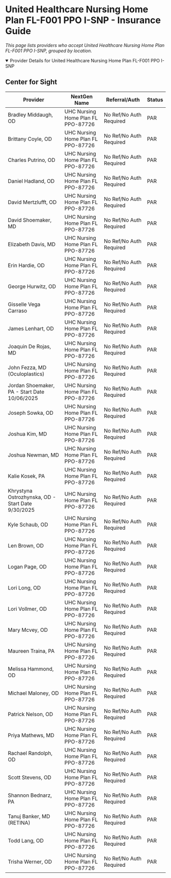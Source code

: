 # United Healthcare Nursing Home Plan FL-F001 PPO I-SNP - Insurance Guide

*This page lists providers who accept United Healthcare Nursing Home Plan FL-F001 PPO I-SNP, grouped by location.*

<details open><summary>Provider Details for United Healthcare Nursing Home Plan FL-F001 PPO I-SNP</summary>

## Center for Sight

| Provider | NextGen Name | Referral/Auth | Status |
|----------|-------------|--------------|--------|
| Bradley Middaugh, OD | UHC Nursing Home Plan FL PPO-87726 | No Ref/No Auth Required | PAR |
| Brittany Coyle, OD | UHC Nursing Home Plan FL PPO-87726 | No Ref/No Auth Required | PAR |
| Charles Putrino, OD | UHC Nursing Home Plan FL PPO-87726 | No Ref/No Auth Required | PAR |
| Daniel Hadland, OD | UHC Nursing Home Plan FL PPO-87726 | No Ref/No Auth Required | PAR |
| David Mertzlufft, OD | UHC Nursing Home Plan FL PPO-87726 | No Ref/No Auth Required | PAR |
| David Shoemaker, MD | UHC Nursing Home Plan FL PPO-87726 | No Ref/No Auth Required | PAR |
| Elizabeth Davis, MD | UHC Nursing Home Plan FL PPO-87726 | No Ref/No Auth Required | PAR |
| Erin Hardie, OD | UHC Nursing Home Plan FL PPO-87726 | No Ref/No Auth Required | PAR |
| George Hurwitz, OD | UHC Nursing Home Plan FL PPO-87726 | No Ref/No Auth Required | PAR |
| Gisselle Vega Carraso | UHC Nursing Home Plan FL PPO-87726 | No Ref/No Auth Required | PAR |
| James Lenhart, OD | UHC Nursing Home Plan FL PPO-87726 | No Ref/No Auth Required | PAR |
| Joaquin De Rojas, MD | UHC Nursing Home Plan FL PPO-87726 | No Ref/No Auth Required | PAR |
| John Fezza, MD (Oculoplastics) | UHC Nursing Home Plan FL PPO-87726 | No Ref/No Auth Required | PAR |
| Jordan Shoemaker, PA - Start Date 10/06/2025 | UHC Nursing Home Plan FL PPO-87726 | No Ref/No Auth Required | PAR |
| Joseph Sowka, OD | UHC Nursing Home Plan FL PPO-87726 | No Ref/No Auth Required | PAR |
| Joshua Kim, MD | UHC Nursing Home Plan FL PPO-87726 | No Ref/No Auth Required | PAR |
| Joshua Newman, MD | UHC Nursing Home Plan FL PPO-87726 | No Ref/No Auth Required | PAR |
| Kalie Kosek, PA | UHC Nursing Home Plan FL PPO-87726 | No Ref/No Auth Required | PAR |
| Khrystyna Ostrozhynska, OD - Start Date 9/30/2025 | UHC Nursing Home Plan FL PPO-87726 | No Ref/No Auth Required | PAR |
| Kyle Schaub, OD | UHC Nursing Home Plan FL PPO-87726 | No Ref/No Auth Required | PAR |
| Len Brown, OD | UHC Nursing Home Plan FL PPO-87726 | No Ref/No Auth Required | PAR |
| Logan Page, OD | UHC Nursing Home Plan FL PPO-87726 | No Ref/No Auth Required | PAR |
| Lori Long, OD | UHC Nursing Home Plan FL PPO-87726 | No Ref/No Auth Required | PAR |
| Lori Vollmer, OD | UHC Nursing Home Plan FL PPO-87726 | No Ref/No Auth Required | PAR |
| Mary Mcvey, OD | UHC Nursing Home Plan FL PPO-87726 | No Ref/No Auth Required | PAR |
| Maureen Traina, PA | UHC Nursing Home Plan FL PPO-87726 | No Ref/No Auth Required | PAR |
| Melissa Hammond, OD | UHC Nursing Home Plan FL PPO-87726 | No Ref/No Auth Required | PAR |
| Michael Maloney, OD | UHC Nursing Home Plan FL PPO-87726 | No Ref/No Auth Required | PAR |
| Patrick Nelson, OD | UHC Nursing Home Plan FL PPO-87726 | No Ref/No Auth Required | PAR |
| Priya Mathews, MD | UHC Nursing Home Plan FL PPO-87726 | No Ref/No Auth Required | PAR |
| Rachael Randolph, OD | UHC Nursing Home Plan FL PPO-87726 | No Ref/No Auth Required | PAR |
| Scott Stevens, OD | UHC Nursing Home Plan FL PPO-87726 | No Ref/No Auth Required | PAR |
| Shannon Bednarz, PA | UHC Nursing Home Plan FL PPO-87726 | No Ref/No Auth Required | PAR |
| Tanuj Banker, MD (RETINA) | UHC Nursing Home Plan FL PPO-87726 | No Ref/No Auth Required | PAR |
| Todd Lang, OD | UHC Nursing Home Plan FL PPO-87726 | No Ref/No Auth Required | PAR |
| Trisha Werner, OD | UHC Nursing Home Plan FL PPO-87726 | No Ref/No Auth Required | PAR |

</details>

